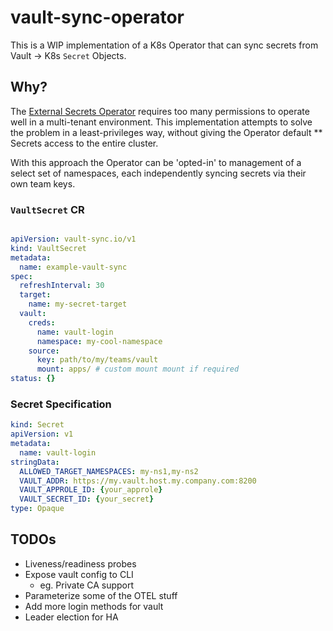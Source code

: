 # vault-sync-operator

This is a WIP implementation of a K8s Operator that can sync secrets from Vault -> K8s `Secret` Objects.

## Why?

The [External Secrets Operator](https://external-secrets.io/) requires too many permissions to operate well in a multi-tenant environment. This implementation attempts to solve the problem in a least-privileges way, without giving the Operator default ** Secrets access to the entire cluster.

With this approach the Operator can be 'opted-in' to management of a select set of namespaces, each independently syncing secrets via their own team keys.

### `VaultSecret` CR

```yaml

apiVersion: vault-sync.io/v1
kind: VaultSecret
metadata:
  name: example-vault-sync
spec:
  refreshInterval: 30
  target:
    name: my-secret-target
  vault:
    creds:
      name: vault-login
      namespace: my-cool-namespace
    source:
      key: path/to/my/teams/vault
      mount: apps/ # custom mount mount if required
status: {}
```

### Secret Specification

```yaml
kind: Secret
apiVersion: v1
metadata:
  name: vault-login
stringData:
  ALLOWED_TARGET_NAMESPACES: my-ns1,my-ns2
  VAULT_ADDR: https://my.vault.host.my.company.com:8200
  VAULT_APPROLE_ID: {your_approle}
  VAULT_SECRET_ID: {your_secret}
type: Opaque

```


## TODOs

- Liveness/readiness probes
- Expose vault config to CLI
  - eg. Private CA support
- Parameterize some of the OTEL stuff
- Add more login methods for vault
- Leader election for HA
